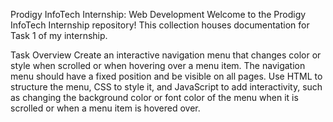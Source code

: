 Prodigy InfoTech Internship: Web Development Welcome to the Prodigy InfoTech Internship repository! 
This collection houses documentation for Task 1 of my internship.

Task Overview Create an interactive navigation menu that changes color or style when scrolled or when hovering over a menu item. 
The navigation menu should have a fixed position and be visible on all pages. Use HTML to structure the menu, CSS to style it, and JavaScript to add interactivity, 
such as changing the background color or font color of the menu when it is scrolled or when a menu item is hovered over.
